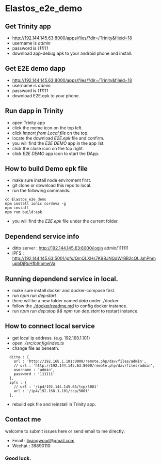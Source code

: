# Elastos_e2e_demo

## Get Trinity app
* http://192.144.145.63:8000/apps/files/?dir=/Trinity&fileid=18
* username is *admin*
* password is *111111*
* download app-debug.apk to your android phone and install.

## Get E2E demo dapp
* http://192.144.145.63:8000/apps/files/?dir=/Trinity&fileid=18
* username is *admin*
* password is *111111*
* download E2E.epk to your phone.

## Run dapp in Trinity
* open Trinity app
* click the meme icon on the top left.
* click *Import from Local file* on the top.
* locate the download *E2E.epk* file and confirm.
* you will find the *E2E DEMO* app in the app list.
* click the close icon on the top right.
* click *E2E DEMO* app icon to start the DApp.

## How to build Demo epk file
* make sure install node enviroment first.
* git clone or download this repo to local.
* run the following commands.
```
cd Elastos_e2e_demo
npm install ionic cordova -g
npm install
npm run build:epk
```
* you will find the *E2E.epk* file under the current folder.

## Dependend service info
* ditto server : http://192.144.145.63:8000/login admin/111111
* IPFS : http://192.144.145.63:5001/ipfs/QmQLXHs7K98JNQdWrBB2cQLJahPhmupbDjRuH1b9ibmwVa

## Running dependend service in local.
* make sure install docker and docker-compose first.
* run *npm run dep:start*
* there will be a new folder named *data* under ./docker
* follow the [./docker/readme.md](./docker/readme.md) to config docker instance.
* run *npm run dep:stop && npm run dep:start* to restart instance.

## How to connect local service
* get local ip address. (e.g. 192.168.1.101)
* open *./src/config/index.ts*
* change file as beneath.
```
  ditto : {
    url : 'http://192.168.1.101:8000/remote.php/dav/files/admin',
    // url : 'http://192.144.145.63:8000/remote.php/dav/files/admin',
    username : 'admin',
    password : '111111'
  },
  ipfs : {
    // url : '/ip4/192.144.145.63/tcp/5001'
    url : '/ip4/192.168.1.101/tcp/5001'
  },
```
* rebuild epk file and reinstall in Trinity app.

## Contact me
welcome to submit issues here or send email to me directly.
* Email : liyangwood@gmail.com
* Wechat : 36890110

### Good luck.









